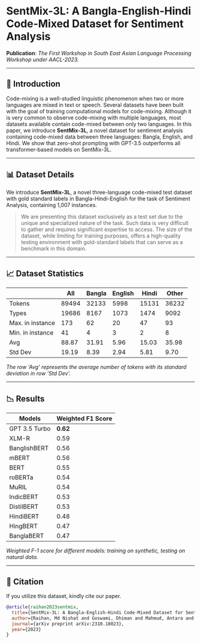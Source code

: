 # SentMix-3L: A Bangla-English-Hindi Code-Mixed Dataset for Sentiment Analysis

**Publication**: *The First Workshop in South East Asian Language Processing Workshop under AACL-2023.*

---

## 📖 Introduction

Code-mixing is a well-studied linguistic phenomenon when two or more languages are mixed in text or speech. Several datasets have been built with the goal of training computational models for code-mixing. Although it is very common to observe code-mixing with multiple languages, most datasets available contain code-mixed between only two languages. In this paper, we introduce **SentMix-3L**, a novel dataset for sentiment analysis containing code-mixed data between three languages: Bangla, English, and Hindi. We show that zero-shot prompting with GPT-3.5 outperforms all transformer-based models on SentMix-3L.

---

## 📊 Dataset Details

We introduce **SentMix-3L**, a novel three-language code-mixed test dataset with gold standard labels in Bangla-Hindi-English for the task of Sentiment Analysis, containing 1,007 instances.

> We are presenting this dataset exclusively as a test set due to the unique and specialized nature of the task. Such data is very difficult to gather and requires significant expertise to access. The size of the dataset, while limiting for training purposes, offers a high-quality testing environment with gold-standard labels that can serve as a benchmark in this domain.

---

## 📈 Dataset Statistics

|                   | **All** | **Bangla** | **English** | **Hindi** | **Other** |
|-------------------|---------|------------|-------------|-----------|-----------|
| Tokens            | 89494   | 32133      | 5998        | 15131     | 36232     |
| Types             | 19686   | 8167       | 1073        | 1474      | 9092      |
| Max. in instance  | 173     | 62         | 20          | 47        | 93        |
| Min. in instance  | 41      | 4          | 3           | 2         | 8         |
| Avg               | 88.87   | 31.91      | 5.96        | 15.03     | 35.98     |
| Std Dev           | 19.19   | 8.39       | 2.94        | 5.81      | 9.70      |

*The row 'Avg' represents the average number of tokens with its standard deviation in row 'Std Dev'.*

---

## 📉 Results

| **Models**    | **Weighted F1 Score** |
|---------------|-----------------------|
| GPT 3.5 Turbo | **0.62**              |
| XLM-R         | 0.59                  |
| BanglishBERT  | 0.56                  |
| mBERT         | 0.56                  |
| BERT          | 0.55                  |
| roBERTa       | 0.54                  |
| MuRIL         | 0.54                  |
| IndicBERT     | 0.53                  |
| DistilBERT    | 0.53                  |
| HindiBERT     | 0.48                  |
| HingBERT      | 0.47                  |
| BanglaBERT    | 0.47                  |

*Weighted F-1 score for different models: training on synthetic, testing on natural data.*

---

## 📝 Citation

If you utilize this dataset, kindly cite our paper.

```bibtex
@article{raihan2023sentmix,
  title={SentMix-3L: A Bangla-English-Hindi Code-Mixed Dataset for Sentiment Analysis},
  author={Raihan, Md Nishat and Goswami, Dhiman and Mahmud, Antara and Anstasopoulos, Antonios and Zampieri, Marcos},
  journal={arXiv preprint arXiv:2310.18023},
  year={2023}
}

